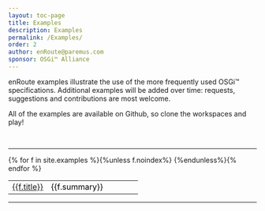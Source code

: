 ```yaml
---
layout: toc-page
title: Examples 
description: Examples 
permalink: /Examples/
order: 2
author: enRoute@paremus.com
sponsor: OSGi™ Alliance
---
```

enRoute examples illustrate the use of the more frequently used OSGi™ specifications. Additional examples will be added over time: requests, suggestions and contributions are most welcome.

All of the examples are available on Github, so clone the workspaces and play!

<br>
<hr>
<style>
table, td, th {
    text-align: left;
}

table {
    width: 100%;
}
        
th {
    padding: 15px;
    color: Black;
}
td {
    padding 10px;
    color: Black;
}
</style>
<table>
        <colgroup>
                <col style="width:30%">
                <col style="width:70%">
        </colgroup>
{% for f in site.examples %}{%unless f.noindex%}<tr>
        <td><a href="{{f.url}}">{{f.title}}</a></td><td> {{f.summary}}</td>
</tr>
{%endunless%}{% endfor %}

</table>


---
<br>
<br>
<br>
<br>
<br>
<br>
<br>
<br>
<br>
